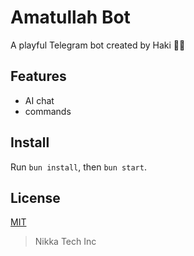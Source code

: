 # Amatullah Bot
A playful Telegram bot created by Haki 🧠💬

## Features
- AI chat
- commands

## Install
Run `bun install`, then `bun start`.

## License
[MIT](./LICENSE)

> Nikka Tech Inc
